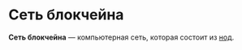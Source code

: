 # Сеть блокчейна

**Сеть блокчейна** — компьютерная сеть, которая состоит из [нод](/blockchain/node.md).
